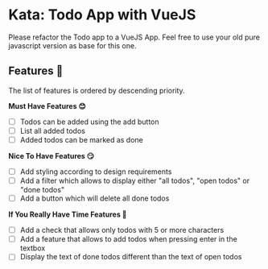 # Kata: Todo App with VueJS

Please refactor the Todo app to a VueJS App.
Feel free to use your old pure javascript version as base for this one.

## Features 🍡

The list of features is ordered by descending priority.

**Must Have Features 😊**

- [ ] Todos can be added using the add button
- [ ] List all added todos
- [ ] Added todos can be marked as done

**Nice To Have Features 😏**

- [ ] Add styling according to design requirements
- [ ] Add a filter which allows to display either "all todos", "open todos" or "done todos"
- [ ] Add a button which will delete all done todos

**If You Really Have Time Features 🥳**

- [ ] Add a check that allows only todos with 5 or more characters
- [ ] Add a feature that allows to add todos when pressing enter in the textbox
- [ ] Display the text of done todos different than the text of open todos
